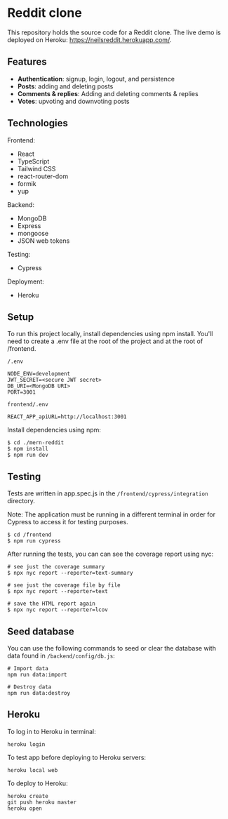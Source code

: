 # Reddit clone

This repository holds the source code for a Reddit clone. The live demo is deployed on Heroku: https://neilsreddit.herokuapp.com/.

## Features

- **Authentication**: signup, login, logout, and persistence
- **Posts**: adding and deleting posts
- **Comments & replies**: Adding and deleting comments & replies
- **Votes**: upvoting and downvoting posts

## Technologies

Frontend:

- React
- TypeScript
- Tailwind CSS
- react-router-dom
- formik
- yup

Backend:

- MongoDB
- Express
- mongoose
- JSON web tokens

Testing:

- Cypress

Deployment:

- Heroku

## Setup

To run this project locally, install dependencies using npm install. You'll need to create a .env file at the root of the project and at the root of /frontend.

`/.env`

```
NODE_ENV=development
JWT_SECRET=<secure JWT secret>
DB_URI=<MongoDB URI>
PORT=3001
```

`frontend/.env`

```
REACT_APP_apiURL=http://localhost:3001
```

Install dependencies using npm:

```
$ cd ./mern-reddit
$ npm install
$ npm run dev
```

## Testing

Tests are written in app.spec.js in the `/frontend/cypress/integration` directory.

Note: The application must be running in a different terminal in order for Cypress to access it for testing purposes.

```
$ cd /frontend
$ npm run cypress
```

After running the tests, you can can see the coverage report using nyc:

```
# see just the coverage summary
$ npx nyc report --reporter=text-summary

# see just the coverage file by file
$ npx nyc report --reporter=text

# save the HTML report again
$ npx nyc report --reporter=lcov
```

## Seed database

You can use the following commands to seed or clear the database with data found in `/backend/config/db.js`:

```
# Import data
npm run data:import

# Destroy data
npm run data:destroy
```

## Heroku

To log in to Heroku in terminal:

```
heroku login
```

To test app before deploying to Heroku servers:

```
heroku local web
```

To deploy to Heroku:

```
heroku create
git push heroku master
heroku open
```
